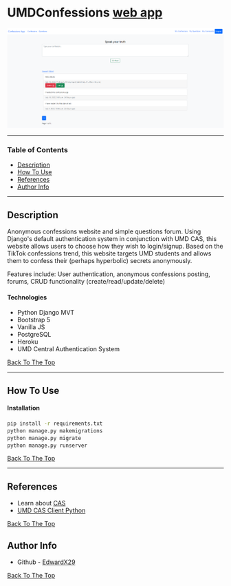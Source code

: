 # UMDConfessions [web app](https://umd-confessions.herokuapp.com)

![Project Image](https://raw.githubusercontent.com/EdwardX29/umd-confessions/main/.github/images/projectImage.png)

---

### Table of Contents

- [Description](#description)
- [How To Use](#how-to-use)
- [References](#references)
- [Author Info](#author-info)

---

## Description

Anonymous confessions website and simple questions forum. Using Django's default authentication system in conjunction with UMD CAS, this website allows users to choose how they wish to login/signup. Based on the TikTok confessions trend, this website targets UMD students and allows them to confess their (perhaps hyperbolic) secrets anonymously. 

Features include: User authentication, anonymous confessions posting, forums, CRUD functionality (create/read/update/delete)  

#### Technologies

- Python Django MVT
- Bootstrap 5
- Vanilla JS
- PostgreSQL
- Heroku
- UMD Central Authentication System

[Back To The Top](#umdconfessions-web-app)

---

## How To Use

#### Installation
```bash
pip install -r requirements.txt
python manage.py makemigrations
python manage.py migrate
python manage.py runserver
```
    

[Back To The Top](#umdconfessions-web-app)

---

## References
- Learn about [CAS](https://en.wikipedia.org/wiki/Central_Authentication_Service)
- [UMD CAS Client Python](https://github.com/umd-python-cas/umd-python-cas)    
    
[Back To The Top](#umdconfessions-web-app)    


## Author Info

- Github - [EdwardX29](https://github.com/EdwardX29)

[Back To The Top](#umdconfessions-web-app)